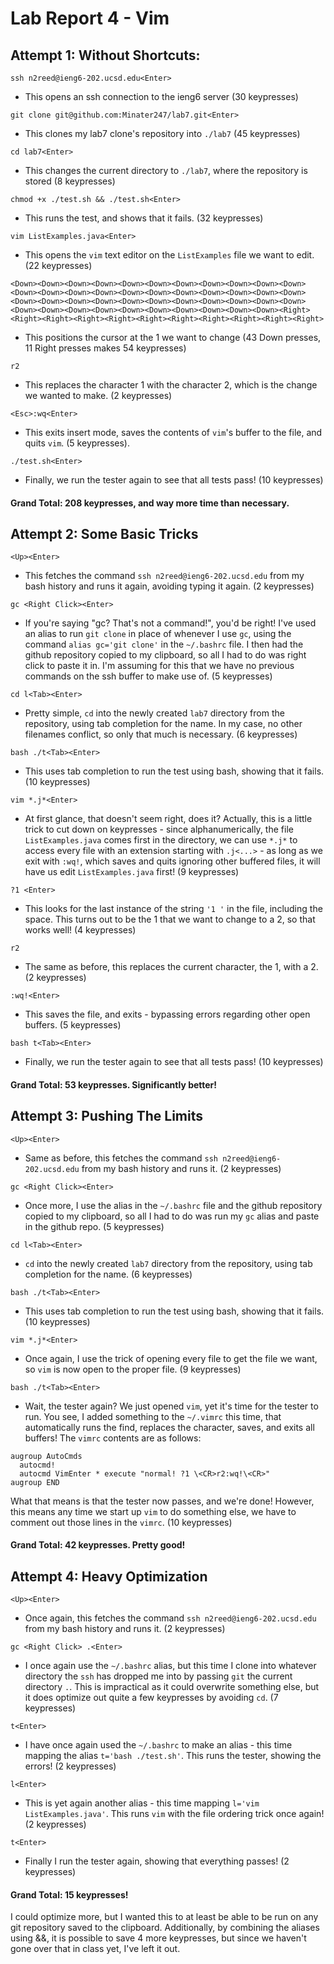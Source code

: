 # Lab Report 4 - Vim

## Attempt 1: Without Shortcuts:

```console
ssh n2reed@ieng6-202.ucsd.edu<Enter>
```

- This opens an ssh connection to the ieng6 server (30 keypresses)
  
```console
git clone git@github.com:Minater247/lab7.git<Enter>
```

- This clones my lab7 clone's repository into ```./lab7``` (45 keypresses)
  
```console
cd lab7<Enter>
```

- This changes the current directory to ```./lab7```, where the repository is stored (8 keypresses)
  
```console
chmod +x ./test.sh && ./test.sh<Enter>
```

- This runs the test, and shows that it fails. (32 keypresses)
  
```console
vim ListExamples.java<Enter>
```

- This opens the ```vim``` text editor on the ```ListExamples``` file we want to edit. (22 keypresses)
  
```console
<Down><Down><Down><Down><Down><Down><Down><Down><Down><Down><Down><Down><Down><Down><Down><Down><Down><Down><Down><Down><Down><Down><Down><Down><Down><Down><Down><Down><Down><Down><Down><Down><Down><Down><Down><Down><Down><Down><Down><Down><Down><Down><Down><Right><Right><Right><Right><Right><Right><Right><Right><Right><Right><Right>
```

- This positions the cursor at the 1 we want to change (43 Down presses, 11 Right presses makes 54 keypresses)
  
```console
r2
```

- This replaces the character 1 with the character 2, which is the change we wanted to make. (2 keypresses)
  
```console
<Esc>:wq<Enter>
```

- This exits insert mode, saves the contents of `vim`'s buffer to the file, and quits `vim`. (5 keypresses).
  
```console
./test.sh<Enter>
```

- Finally, we run the tester again to see that all tests pass! (10 keypresses)

#### Grand Total: 208 keypresses, and way more time than necessary.

## Attempt 2: Some Basic Tricks

```console
<Up><Enter>
```

- This fetches the command `ssh n2reed@ieng6-202.ucsd.edu` from my bash history and runs it again, avoiding typing it again. (2 keypresses)
  
```console
gc <Right Click><Enter>
```

- If you're saying "gc? That's not a command!", you'd be right! I've used an alias to run `git clone` in place of whenever I use `gc`, using the command `alias gc='git clone'` in the `~/.bashrc` file. I then had the github repository copied to my clipboard, so all I had to do was right click to paste it in. I'm assuming for this that we have no previous commands on the ssh buffer to make use of. (5 keypresses)
  
```console
cd l<Tab><Enter>
```

- Pretty simple, `cd` into the newly created `lab7` directory from the repository, using tab completion for the name. In my case, no other filenames conflict, so only that much is necessary. (6 keypresses)
  
```console
bash ./t<Tab><Enter>
```

- This uses tab completion to run the test using bash, showing that it fails. (10 keypresses)
  
```console
vim *.j*<Enter>
```

- At first glance, that doesn't seem right, does it? Actually, this is a little trick to cut down on keypresses - since alphanumerically, the file `ListExamples.java` comes first in the directory, we can use `*.j*` to access every file with an extension starting with `.j<...>` - as long as we exit with `:wq!`, which saves and quits ignoring other buffered files, it will have us edit `ListExamples.java` first! (9 keypresses)
  
```console
?1 <Enter>
```

- This looks for the last instance of the string `'1 '` in the file, including the space. This turns out to be the 1 that we want to change to a 2, so that works well! (4 keypresses)
  
```console
r2
```

- The same as before, this replaces the current character, the 1, with a 2. (2 keypresses)
  
```console
:wq!<Enter>
```

- This saves the file, and exits - bypassing errors regarding other open buffers. (5 keypresses)
  
```console
bash t<Tab><Enter>
```

- Finally, we run the tester again to see that all tests pass! (10 keypresses)
  
#### Grand Total: 53 keypresses. Significantly better!

## Attempt 3: Pushing The Limits
```console
<Up><Enter>
```
- Same as before, this fetches the command `ssh n2reed@ieng6-202.ucsd.edu` from my bash history and runs it. (2 keypresses)
  
```console
gc <Right Click><Enter>
```

- Once more, I use the alias in the `~/.bashrc` file and the github repository copied to my clipboard, so all I had to do was run my `gc` alias and paste in the github repo. (5 keypresses)
  
```console
cd l<Tab><Enter>
```

- `cd` into the newly created `lab7` directory from the repository, using tab completion for the name. (6 keypresses)
  
```console
bash ./t<Tab><Enter>
```

- This uses tab completion to run the test using bash, showing that it fails. (10 keypresses)
  
```console
vim *.j*<Enter>
```

- Once again, I use the trick of opening every file to get the file we want, so `vim` is now open to the proper file. (9 keypresses)
  
```console
bash ./t<Tab><Enter>
```

- Wait, the tester again? We just opened `vim`, yet it's time for the tester to run. You see, I added something to the `~/.vimrc` this time, that automatically runs the find, replaces the character, saves, and exits all buffers! The `vimrc` contents are as follows:
  
```vim
augroup AutoCmds
  autocmd!
  autocmd VimEnter * execute "normal! ?1 \<CR>r2:wq!\<CR>"
augroup END
```

What that means is that the tester now passes, and we're done! However, this means any time we start up `vim` to do something else, we have to comment out those lines in the `vimrc`. (10 keypresses)

#### Grand Total: 42 keypresses. Pretty good!

## Attempt 4: Heavy Optimization

```console
<Up><Enter>
```

- Once again, this fetches the command `ssh n2reed@ieng6-202.ucsd.edu` from my bash history and runs it. (2 keypresses)
  
```console
gc <Right Click> .<Enter>
```

- I once again use the `~/.bashrc` alias, but this time I clone into whatever directory the `ssh` has dropped me into by passing `git` the current directory `.`. This is impractical as it could overwrite something else, but it does optimize out quite a few keypresses by avoiding `cd`. (7 keypresses)
  
```console
t<Enter>
```

- I have once again used the `~/.bashrc` to make an alias - this time mapping the alias `t='bash ./test.sh'`. This runs the tester, showing the errors! (2 keypresses)
  
```console
l<Enter>
```

- This is yet again another alias - this time mapping `l='vim ListExamples.java'`. This runs `vim` with the file ordering trick once again! (2 keypresses)
  
```console
t<Enter>
```

- Finally I run the tester again, showing that everything passes! (2 keypresses)
  
#### Grand Total: 15 keypresses!

I could optimize more, but I wanted this to at least be able to be run on any git repository saved to the clipboard. Additionally, by combining the aliases using &&, it is possible to save 4 more keypresses, but since we haven't gone over that in class yet, I've left it out.

